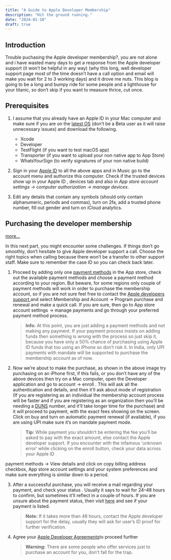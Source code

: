 ```yaml
---
title: "A Guide to Apple Developer Membership"
description: "Hit the ground running."
date: "2024-01-10"
draft: true
---
```


## Introduction

Trouble puchasing the Apple developer membership?, you are not alone and i have wasted many days to get a response from the Apple developer support (it won’t be helpful in any way) (why this long, well developer support page most of the time doesn’t have a call option and email will make you wait for 2 to 3 working days) and it drove me nuts. This blog is going to be a long and bumpy ride for some people and a lighthouse for your titanic, so don’t skip if you want to measure thrice, cut once.

## Prerequisites

1. I assume that you already have an Apple ID in your Mac computer and make sure if you are on the [latest OS](https://www.apple.com/in/macos) (don’t be a Beta user as it will raise unnecessary issues) and download the following.
    - Xcode
    - Developer
    - TestFlight (if you want to test macOS app)
    - Transporter (if you want to upload your non native app to App Store)
    - WhatsYourSign (to verify signatures of your non native build)

2. Sign in your [Apple ID](https://appleid.apple.com/) to all the above apps and in Music go to the account menu and authorize this computer. Check if the trusted devices show up in your Apple ID , devices tab and also in *App store account settings → computer authorization → manage devices*.
3. Edit any details that contain any symbols (should only contain alphanumeric, periods and commas), turn on 2fa, add a trusted phone number, fill out gender and turn on iCloud analytics.

## Purchasing the developer membership 
[more...](https://developer.apple.com/support/app-account/)

In this next part, you might encounter some challenges. If things don’t go smoothly, don’t hesitate to give Apple developer support a call. Choose the right topics when calling because there won’t be a transfer to other support staff. Make sure to remember the case ID so you can check back later.

1. Proceed by adding only one [payment methods](https://support.apple.com/en-gb/HT202631)  in the App store, check out the available payment methods and choose a payment method according to your region. But beware, for some regions only couple of payment methods will work in order to purchase the membership account, so if you are not sure feel free to contact the [Apple developers support ](https://support.apple.com/en-gb/HT202631) and select Membership and Account → Program purchase and renewal and make a quick call. If you are sure, then go to App store account settings → manage payments and go through your preferred payment method process.

    > **Info:**
    At this point, you are just adding a payment methods and not making any payment. If your payment  process insists on adding funds then something is wrong with the process so just skip it, because you have only a 50% chance of purchasing using Apple ID funds that too using an iPhone so don’t risk it. In India, only UPI payments with mandate will be supported to purchase the membership account as of now.

2. Now we’re about to make the purchase, as shown in the above image try purchasing on an iPhone first, if this fails, or you don’t have any of the above devices then try on a Mac computer, open the Developer application and go to account → enroll . This will ask all the authentication and details, and then it’ll ask about mode of registration (If you are registering as an individual the membership account process will be faster and if you are registering as an organization then you’ll be needing a [DUNS](https://developer.apple.com/support/D-U-N-S/) number, and it’ll take longer time for the purchase) and it will proceed to payment, with the exact fees showing on the screen. Click on buy and turn on automatic payment renewal (if available), if you are using UPI make sure it’s on mandate payment mode.

    > **Tip:**  While payment you shouldn’t be entering the fee you’ll be asked to pay with the exact amount, else contact the Apple developer support. If you encounter with the infamous ‘unknown error‘ while clicking on the enroll button, check your data across your Apple ID

payment methods → View details and click on copy billing address checkbox, App store account settings and your system preferences and make sure everything is similar down to a period.

3. After a successful purchase, you will receive a mail regarding your payment, and check your status . Usually it says to wait for 24–48 hours to confirm, but sometimes it’ll reflect in a couple of hours. If you are unsure about the payment status, then visit [here](https://reportaproblem.apple.com/) and see if your payment is listed.

    > **Note:** If it takes more than 48 hours, contact the Apple developer support for the delay, usually they will ask for user’s ID proof for further verification.

4. Agree your [Apple Developer Agreements](https://appstoreconnect.apple.com/agreements/#/)to proceed further

    > **Warning:** There are some people who offer services just to purchase an account for you, don’t fall for the trap.
